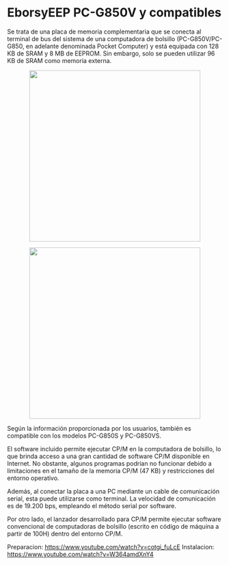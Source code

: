 # EborsyEEP PC-G850V y compatibles


Se trata de una placa de memoria complementaria que se conecta al terminal de bus del sistema de una computadora de bolsillo (PC-G850V/PC-G850, en adelante denominada Pocket Computer) y está equipada con 128 KB de SRAM y 8 MB de EEPROM. Sin embargo, solo se pueden utilizar 96 KB de SRAM como memoria externa.
<p align="center">
<img src="https://github.com/user-attachments/assets/1e42ea2a-3586-4ecf-b822-3a335b08cac7" width="400">
</p>
<p align="center">
<p align="center">
<img src="https://github.com/user-attachments/assets/d5c171f6-69f7-4ddf-b6fe-6f6d98397163" width="400">
</p>
<p align="center">

Según la información proporcionada por los usuarios, también es compatible con los modelos PC-G850S y PC-G850VS.

El software incluido permite ejecutar CP/M en la computadora de bolsillo, lo que brinda acceso a una gran cantidad de software CP/M disponible en Internet. No obstante, algunos programas podrían no funcionar debido a limitaciones en el tamaño de la memoria CP/M (47 KB) y restricciones del entorno operativo.

Además, al conectar la placa a una PC mediante un cable de comunicación serial, esta puede utilizarse como terminal. La velocidad de comunicación es de 19.200 bps, empleando el método serial por software.

Por otro lado, el lanzador desarrollado para CP/M permite ejecutar software convencional de computadoras de bolsillo (escrito en código de máquina a partir de 100H) dentro del entorno CP/M.

Preparacion:
https://www.youtube.com/watch?v=cotgi_fuLcE
Instalacion:
https://www.youtube.com/watch?v=W364amdXnY4
